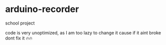 # arduino-recorder
 school project

code is very unoptimized, as I am too lazy to change it cause if it aint broke dont fix it 🔥🔥
